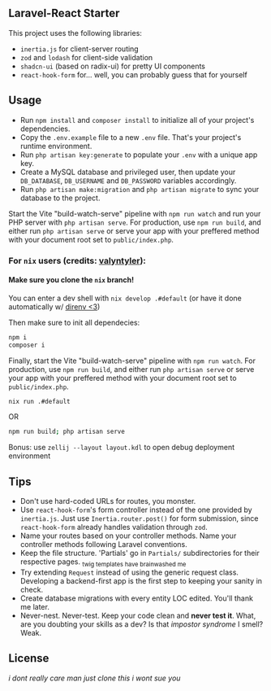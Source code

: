## Laravel-React Starter

This project uses the following libraries:

- `inertia.js` for client-server routing
- `zod` and `lodash` for client-side validation
- `shadcn-ui` (based on radix-ui) for pretty UI components
- `react-hook-form` for... well, you can probably guess that for yourself

## Usage
- Run `npm install` and `composer install` to initialize all of your project's
  dependencies.
- Copy the `.env.example` file to a new `.env` file. That's your project's
  runtime environment.
- Run `php artisan key:generate` to populate your `.env` with a unique app key.
- Create a MySQL database and privileged user, then update your `DB_DATABASE`,
  `DB_USERNAME` and `DB_PASSWORD` variables accordingly.
- Run `php artisan make:migration` and `php artisan migrate` to sync your
  database to the project.

Start the Vite "build-watch-serve" pipeline with `npm run watch` and run your
PHP server with `php artisan serve`. For production, use `npm run build`, and
either run `php artisan serve` or serve your app with your preffered method with
your document root set to `public/index.php`.

### For `nix` users (credits: [valyntyler](https://github.com/valyntyler)):
#### Make sure you clone the `nix` branch!

You can enter a dev shell with `nix develop .#default` (or have it done
automatically w/ [direnv <3](https://direnv.net/))

Then make sure to init all dependecies:

```sh
npm i
composer i
```

Finally, start the Vite "build-watch-serve" pipeline with `npm run watch`. For
production, use `npm run build`, and either run `php artisan serve` or serve
your app with your preffered method with your document root set to
`public/index.php`.

```sh
nix run .#default
```

OR

```bash
npm run build; php artisan serve
```

Bonus: use `zellij --layout layout.kdl` to open debug deployment environment

## Tips

- Don't use hard-coded URLs for routes, you monster.
- Use `react-hook-form`'s form controller instead of the one provided by
  `inertia.js`. Just use `Inertia.router.post()` for form submission, since
  `react-hook-form` already handles validation through `zod`.
- Name your routes based on your controller methods. Name your controller
  methods following Laravel conventions.
- Keep the file structure. 'Partials' go in `Partials/` subdirectories for their
  respective pages. <sub>twig templates have brainwashed me</sub>
- Try extending `Request` instead of using the generic request class. Developing
  a backend-first app is the first step to keeping your sanity in check.
- Create database migrations with every entity LOC edited. You'll thank me
  later.
- Never-nest. Never-test. Keep your code clean and **never test it**. What, are
  you doubting your skills as a dev? Is that _impostor syndrome_ I smell? Weak.

## License

_i dont really care man just clone this i wont sue you_
